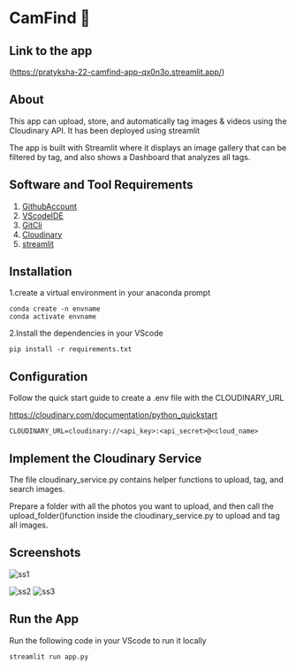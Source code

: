 # CamFind 📸
## Link to the app
(https://pratyksha-22-camfind-app-qx0n3o.streamlit.app/)

## About
This app can upload, store, and automatically tag images & videos using the Cloudinary API. It has been deployed using streamlit 


The app is built with Streamlit where it displays an image gallery that can be filtered by tag, and also shows a Dashboard that analyzes all tags.

## Software and Tool Requirements
1. [GithubAccount](https://github.com/)
2. [VScodeIDE](https://code.visualstudio.com/)
3. [GitCli](https://cli.github.com/)
4. [Cloudinary](https://cloudinary.com/)
5. [streamlit](https://share.streamlit.io/)

## Installation 
1.create a virtual environment in your anaconda prompt
```
conda create -n envname 
conda activate envname 
```
2.Install the dependencies in your VScode 
```
pip install -r requirements.txt
```
## Configuration
Follow the quick start guide to create a .env file with the CLOUDINARY_URL

https://cloudinary.com/documentation/python_quickstart

```
CLOUDINARY_URL=cloudinary://<api_key>:<api_secret>@<cloud_name>
```
## Implement the Cloudinary Service
The file cloudinary_service.py contains helper functions to upload, tag, and search images.

Prepare a folder with all the photos you want to upload, and then call the upload_folder()function inside the cloudinary_service.py to upload and tag all images.

## Screenshots 
![ss1](https://user-images.githubusercontent.com/92226372/224777882-62fe31f2-8b48-4cb1-b1ad-6f85d19c254e.png)

![ss2](https://user-images.githubusercontent.com/92226372/224778065-670fc6c0-9b7f-43fc-8f3e-8d363b94c8a8.png)
![ss3](https://user-images.githubusercontent.com/92226372/224778343-1720f70b-85e2-4999-9224-661459635ef6.png)

## Run the App
Run the following code in your VScode to run it locally
```
streamlit run app.py
```

